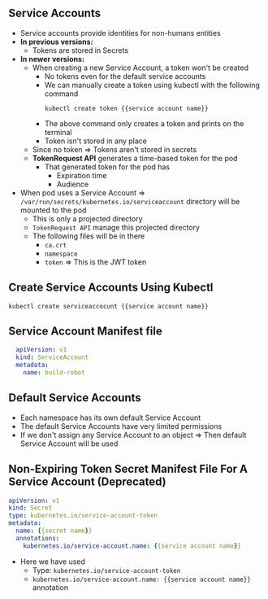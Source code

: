 ## Service Accounts

* Service accounts provide identities for non-humans entities
* **In previous versions:**
    * Tokens are stored in Secrets
* **In newer versions:**
    * When creating a new Service Account, a token won't be created
        * No tokens even for the default service accounts
        * We can manually create a token using kubectl with the following command
          ```shell
          kubectl create token {{service account name}}
          ```
        * The above command only creates a token and prints on the terminal
        * Token isn't stored in any place
    * Since no token => Tokens aren't stored in secrets
    * **TokenRequest API** generates a time-based token for the pod
        * That generated token for the pod has
            * Expiration time
            * Audience
* When pod uses a Service Account => `/var/run/secrets/kubernetes.io/serviceaccount` directory will be mounted to the
  pod
    * This is only a projected directory
    * `TokenRequest API` manage this projected directory
    * The following files will be in there
        * `ca.crt`
        * `namespace`
        * `token` => This is the JWT token

## Create Service Accounts Using Kubectl

```shell
kubectl create serviceaccocunt {{service account name}}
```

## Service Account Manifest file

```yaml
  apiVersion: v1
  kind: ServiceAccount
  metadata:
    name: build-robot
```

## Default Service Accounts

* Each namespace has its own default Service Account
* The default Service Accounts have very limited permissions
* If we don't assign any Service Account to an object => Then default Service Account will be used

## Non-Expiring Token Secret Manifest File For A Service Account (Deprecated)

```yaml
apiVersion: v1
kind: Secret
type: kubernetes.io/service-account-token
metadata:
  name: {{secret name}}
  annotations:
    kubernetes.io/service-account.name: {{service account name}}
```

* Here we have used
    * Type: `kubernetes.io/service-account-token`
    * `kubernetes.io/service-account.name: {{service account name}}` annotation
